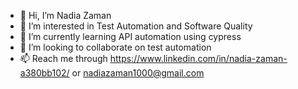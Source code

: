 - 👋 Hi, I’m Nadia Zaman
- 👀 I’m interested in Test Automation and Software Quality
- 🌱 I’m currently learning API automation using cypress
- 💞️ I’m looking to collaborate on test automation
- 📫 Reach me through https://www.linkedin.com/in/nadia-zaman-a380bb102/  or nadiazaman1000@gmail.com

<!---
nadiazaman1000/nadiazaman1000 is a ✨ special ✨ repository because its `README.md` (this file) appears on your GitHub profile.
You can click the Preview link to take a look at your changes.
--->
